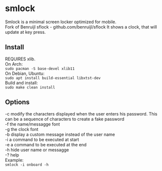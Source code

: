 # smlock
Smlock is a minimal screen locker optimized for mobile.  
Fork of Benruijl sflock - github.com/benruijl/sflock
It shows a clock, that will update at key press.
## Install
REQUIRES xlib.  
On Arch:  
`sudo pacman -S base-devel xlib11`  
On Debian, Ubuntu:  
`sudo apt install build-essential libxtst-dev`  
Build and install:  
`sudo make clean install`  
## Options
\-c   modify the characters displayed when the user enters his password. This can be a sequence of characters to create a fake password  
\-f   the name/messagge font  
\-g   the clock font  
\-b   display a custom message instead of the user name  
\-i   a command to be executed at start  
\-e   a command to be executed at the end  
\-h   hide user name or messagge  
\-?   help  
Example:  
`smlock -i onboard -h`  
